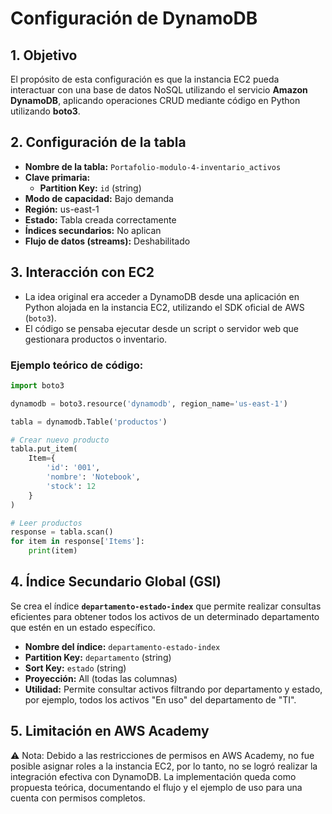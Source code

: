 # Configuración de DynamoDB

## 1. Objetivo

El propósito de esta configuración es que la instancia EC2 pueda interactuar con una base de datos NoSQL utilizando el servicio **Amazon DynamoDB**, aplicando operaciones CRUD mediante código en Python utilizando **boto3**.

## 2. Configuración de la tabla

- **Nombre de la tabla:** `Portafolio-modulo-4-inventario_activos`
- **Clave primaria:**
  - **Partition Key:** `id` (string)
- **Modo de capacidad:** Bajo demanda
- **Región:** us-east-1
- **Estado:** Tabla creada correctamente
- **Índices secundarios:** No aplican
- **Flujo de datos (streams):** Deshabilitado

## 3. Interacción con EC2

- La idea original era acceder a DynamoDB desde una aplicación en Python alojada en la instancia EC2, utilizando el SDK oficial de AWS (`boto3`).
- El código se pensaba ejecutar desde un script o servidor web que gestionara productos o inventario.

### Ejemplo teórico de código:

```python
import boto3

dynamodb = boto3.resource('dynamodb', region_name='us-east-1')

tabla = dynamodb.Table('productos')

# Crear nuevo producto
tabla.put_item(
    Item={
        'id': '001',
        'nombre': 'Notebook',
        'stock': 12
    }
)

# Leer productos
response = tabla.scan()
for item in response['Items']:
    print(item)
```

## 4. Índice Secundario Global (GSI)

Se crea el índice **`departamento-estado-index`** que permite realizar consultas eficientes para obtener todos los activos de un determinado departamento que estén en un estado específico.

- **Nombre del índice:** `departamento-estado-index`
- **Partition Key:** `departamento` (string)
- **Sort Key:** `estado` (string)
- **Proyección:** All (todas las columnas)
- **Utilidad:** Permite consultar activos filtrando por departamento y estado, por ejemplo, todos los activos "En uso" del departamento de "TI".


## 5. Limitación en AWS Academy
⚠️ Nota: Debido a las restricciones de permisos en AWS Academy, no fue posible asignar roles a la instancia EC2, por lo tanto, no se logró realizar la integración efectiva con DynamoDB.
La implementación queda como propuesta teórica, documentando el flujo y el ejemplo de uso para una cuenta con permisos completos.
